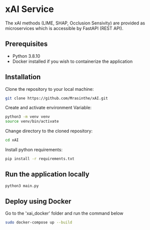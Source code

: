 # xAI Service

The xAI methods (LIME, SHAP, Occlusion Sensivity) are provided as microservices which is accessible by FastAPI (REST API). 

## Prerequisites

- Python 3.8.10
- Docker installed if you wish to containerize the application

## Installation

Clone the repository to your local machine:

```bash
git clone https://github.com/Mrasinthe/xAI.git
```

Create and activate environment Variable:

```bash
python3 -m venv venv
source venv/bin/activate
```

Change directory to the cloned repository:

```bash
cd xAI
```

Install python requirements:

```bash
pip install -r requirements.txt
```

## Run the application locally

```bash
python3 main.py
```

## Deploy using Docker

Go to the 'xai_docker' folder and run the command below

```bash
sudo docker-compose up --build
```

